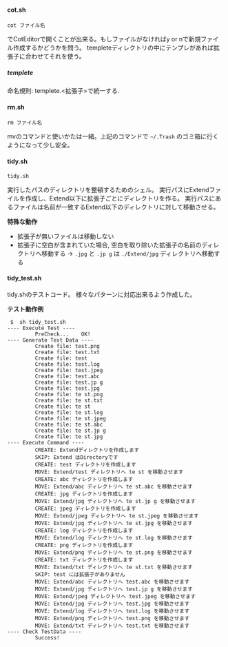 #### cot.sh

```
cot ファイル名
```

でCotEditorで開くことが出来る。もしファイルがなければy or nで新規ファイル作成するかどうかを問う。
templeteディレクトリの中にテンプレがあれば拡張子に合わせてそれを使う。

##### templete
命名規則:
	templete.<拡張子>で統一する.

#### rm.sh

```
rm ファイル名
```
mvのコマンドと使いかたは一緒。上記のコマンドで `~/.Trash` のゴミ箱に行くようになって少し安全。

#### tidy.sh

```
tidy.sh
```

実行したパスのディレクトリを整頓するためのシェル。
実行パスにExtendファイルを作成し、Extend以下に拡張子ごとにディレクトリを作る。
実行パスにあるファイルは名前が一致するExtend以下のディレクトリに対して移動させる。

**特殊な動作**
- 拡張子が無いファイルは移動しない
- 拡張子に空白が含まれていた場合, 空白を取り除いた拡張子の名前のディレクトリへ移動する
→ `.jpg` と `.jp g` は `./Extend/jpg` ディレクトリへ移動する

#### tidy_test.sh

tidy.shのテストコード。
様々なパターンに対応出来るよう作成した。

**テスト動作例**
```
 $  sh tidy_test.sh
---- Execute Test ----
		 PreCheck...	OK!
---- Generate Test Data ----
		 Create file: test.png
		 Create file: test.txt
		 Create file: test
		 Create file: test.log
		 Create file: test.jpeg
		 Create file: test.abc
		 Create file: test.jp g
		 Create file: test.jpg
		 Create file: te st.png
		 Create file: te st.txt
		 Create file: te st
		 Create file: te st.log
		 Create file: te st.jpeg
		 Create file: te st.abc
		 Create file: te st.jp g
		 Create file: te st.jpg
---- Execute Command ----
		 CREATE: Extendディレクトリを作成します
		 SKIP: Extend はDirectoryです
		 CREATE: test ディレクトリを作成します
		 MOVE: Extend/test ディレクトリへ te st を移動させます
		 CREATE: abc ディレクトリを作成します
		 MOVE: Extend/abc ディレクトリへ te st.abc を移動させます
		 CREATE: jpg ディレクトリを作成します
		 MOVE: Extend/jpg ディレクトリへ te st.jp g を移動させます
		 CREATE: jpeg ディレクトリを作成します
		 MOVE: Extend/jpeg ディレクトリへ te st.jpeg を移動させます
		 MOVE: Extend/jpg ディレクトリへ te st.jpg を移動させます
		 CREATE: log ディレクトリを作成します
		 MOVE: Extend/log ディレクトリへ te st.log を移動させます
		 CREATE: png ディレクトリを作成します
		 MOVE: Extend/png ディレクトリへ te st.png を移動させます
		 CREATE: txt ディレクトリを作成します
		 MOVE: Extend/txt ディレクトリへ te st.txt を移動させます
		 SKIP: test には拡張子がありません
		 MOVE: Extend/abc ディレクトリへ test.abc を移動させます
		 MOVE: Extend/jpg ディレクトリへ test.jp g を移動させます
		 MOVE: Extend/jpeg ディレクトリへ test.jpeg を移動させます
		 MOVE: Extend/jpg ディレクトリへ test.jpg を移動させます
		 MOVE: Extend/log ディレクトリへ test.log を移動させます
		 MOVE: Extend/png ディレクトリへ test.png を移動させます
		 MOVE: Extend/txt ディレクトリへ test.txt を移動させます
---- Check TestData ----
		 Success!
```
